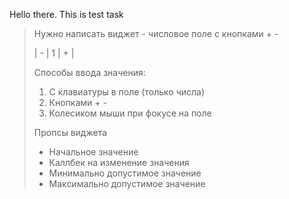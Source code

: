 Hello there. This is test task

> Нужно написать виджет - числовое поле с кнопками + -
>  
> | - |  1  | + |
>  
> Способы ввода значения:
> 1) С клавиатуры в поле (только числа)
> 2) Кнопками + -
> 3) Колесиком мыши при фокусе на поле
>  
> Пропсы виджета
> - Начальное значение
> - Каллбек на изменение значения
> - Минимально допустимое значение
> - Максимально допустимое значение
